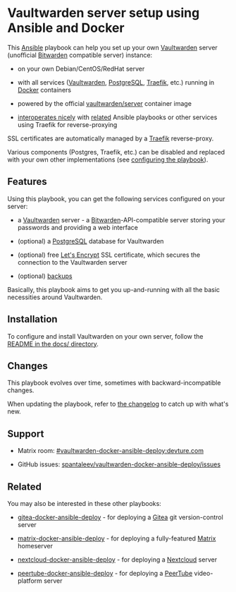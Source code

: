 # Vaultwarden server setup using Ansible and Docker

This [Ansible](https://www.ansible.com/) playbook can help you set up your own [Vaultwarden](https://github.com/dani-garcia/vaultwarden) server (unofficial [Bitwarden](https://bitwarden.com/) compatible server) instance:

- on your own Debian/CentOS/RedHat server

- with all services ([Vaultwarden](https://github.com/dani-garcia/vaultwarden), [PostgreSQL](https://www.postgresql.org/), [Traefik](https://traefik.io), etc.) running in [Docker](https://www.docker.com/) containers

- powered by the official [vaultwarden/server](https://hub.docker.com/r/vaultwarden/server) container image

- [interoperates nicely](docs/configuring-playbook-interoperability.md) with [related](#related) Ansible playbooks or other services using Traefik for reverse-proxying

SSL certificates are automatically managed by a [Traefik](https://traefik.io) reverse-proxy.

Various components (Postgres, Traefik, etc.) can be disabled and replaced with your own other implementations (see [configuring the playbook](docs/configuring-playbook.md)).


## Features

Using this playbook, you can get the following services configured on your server:

- a [Vaultwarden](https://github.com/dani-garcia/vaultwarden) server - a [Bitwarden](https://bitwarden.com/)-API-compatible server storing your passwords and providing a web interface

- (optional) a [PostgreSQL](https://www.postgresql.org/) database for Vaultwarden

- (optional) free [Let's Encrypt](https://letsencrypt.org/) SSL certificate, which secures the connection to the Vaultwarden server

- (optional) [backups](docs/configuring-playbook-backups.md)

Basically, this playbook aims to get you up-and-running with all the basic necessities around Vaultwarden.


## Installation

To configure and install Vaultwarden on your own server, follow the [README in the docs/ directory](docs/README.md).


## Changes

This playbook evolves over time, sometimes with backward-incompatible changes.

When updating the playbook, refer to [the changelog](CHANGELOG.md) to catch up with what's new.


## Support

- Matrix room: [#vaultwarden-docker-ansible-deploy:devture.com](https://matrix.to/#/#vaultwarden-docker-ansible-deploy:devture.com)

- GitHub issues: [spantaleev/vaultwarden-docker-ansible-deploy/issues](https://github.com/spantaleev/vaultwarden-docker-ansible-deploy/issues)


## Related

You may also be interested in these other playbooks:

- [gitea-docker-ansible-deploy](https://github.com/spantaleev/gitea-docker-ansible-deploy) - for deploying a [Gitea](https://gitea.io/) git version-control server

- [matrix-docker-ansible-deploy](https://github.com/spantaleev/matrix-docker-ansible-deploy) - for deploying a fully-featured [Matrix](https://matrix.org) homeserver

- [nextcloud-docker-ansible-deploy](https://github.com/spantaleev/nextcloud-docker-ansible-deploy) - for deploying a [Nextcloud](https://nextcloud.com/) server

- [peertube-docker-ansible-deploy](https://github.com/spantaleev/peertube-docker-ansible-deploy) - for deploying a [PeerTube](https://joinpeertube.org/) video-platform server

